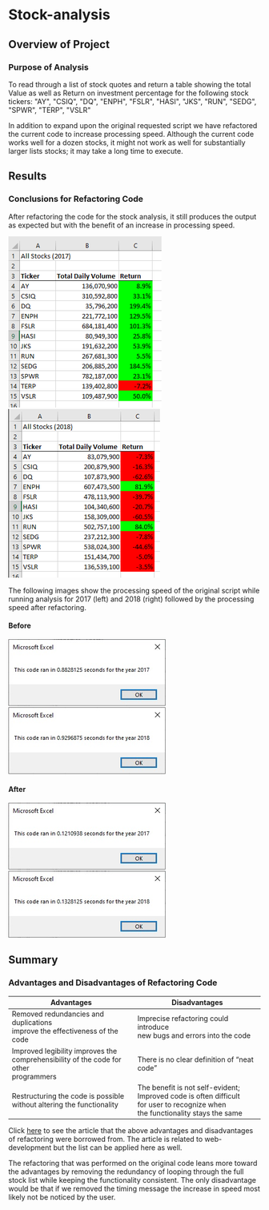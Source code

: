 # Stock-analysis

## Overview of Project

### Purpose of Analysis
To read through a list of stock quotes and return a table showing the total Value as well as Return on investment percentage for the following stock tickers: "AY", "CSIQ", "DQ", "ENPH", "FSLR", "HASI", "JKS", "RUN", "SEDG", "SPWR", "TERP", "VSLR"

In addition to expand upon the original requested script we have refactored the current code to increase processing speed. Although the current code works well for a dozen stocks, it might not work as well for substantially larger lists stocks; it may take a long time to execute.

## Results

### Conclusions for Refactoring Code
After refactoring the code for the stock analysis, it still produces the output as expected but with the benefit of an increase in processing speed.

![image_name](/resources/Final_analysis_2017.png) ![image_name](/resources/Final_analysis_2018.png)

The following images show the processing speed of the original script while running analysis for 2017 (left) and 2018 (right) followed by the processing speed after refactoring.

#### Before
![image_name](resources/VBA_Challenge_2017_Org_Code.png) ![image_name](resources/VBA_Challenge_2018_Org_Code.png)

#### After
![image_name](resources/VBA_Challenge_2017.png) ![image_name](resources/VBA_Challenge_2018.png)

## Summary
### Advantages and Disadvantages of Refactoring Code

|Advantages|Disadvantages|
| --- | --- |
|Removed redundancies and duplications<br>improve the effectiveness of the code|Imprecise refactoring could introduce<br>new bugs and errors into the code<br>|
|Improved legibility improves the<br>comprehensibility of the code for other<br>programmers|There is no clear definition of “neat code”<br>|
|Restructuring the code is possible<br>without altering the functionality|The benefit is not self-evident;<br>Improved code is often difficult<br>for user to recognize when<br>the functionality stays the same|

Click [here](https://www.ionos.com/digitalguide/websites/web-development/what-is-refactoring/) to see the article that the above advantages and disadvantages of refactoring were borrowed from. The article is related to web-development but the list can be applied here as well.

The refactoring that was performed on the original code leans more toward the advantages by removing the redundancy of looping through the full stock list while keeping the functionality consistent.  The only disadvantage would be that if we removed the timing message the increase in speed most likely not be noticed by the user.







